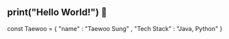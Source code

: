 ## print("Hello World!") 👋

const Taewoo = {
"name" : "Taewoo Sung" , "Tech Stack" : "Java, Python" 
}
<!--
**Taewoo-HN/Taewoo-HN** is a ✨ _special_ ✨ repository because its `README.md` (this file) appears on your GitHub profile.

Here are some ideas to get you started:

- 🔭 I’m currently working on ...
- 🌱 I’m currently learning ...
- 👯 I’m looking to collaborate on ...
- 🤔 I’m looking for help with ...
- 💬 Ask me about ...
- 📫 How to reach me: ...
- 😄 Pronouns: ...
- ⚡ Fun fact: ...
-->
